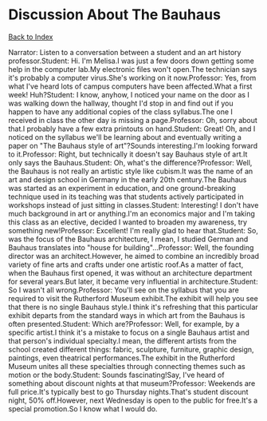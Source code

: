 # Discussion About The Bauhaus
[Back to Index](https://github.com/windows10010/tpoExtractor/blog/master/README.md)

Narrator: Listen to a conversation between a student and an art history professor.Student: Hi. I'm Melisa.I was just a few doors down getting some help in the computer lab.My electronic files won't open.The technician says it's probably a computer virus.She's working on it now.Professor: Yes, from what I've heard lots of campus computers have been affected.What a first week! Huh?Student: I know, anyhow, I noticed your name on the door as I was walking down the hallway, thought I'd stop in and find out if you happen to have any additional copies of the class syllabus.The one I received in class the other day is missing a page.Professor: Oh, sorry about that.I probably have a few extra printouts on hand.Student: Great! Oh, and I noticed on the syllabus we'll be learning about and eventually writing a paper on "The Bauhaus style of art"?Sounds interesting.I'm looking forward to it.Professor: Right, but technically it doesn't say Bauhaus style of art.It only says the Bauhaus.Student: Oh, what's the difference?Professor: Well, the Bauhaus is not really an artistic style like cubism.It was the name of an art and design school in Germany in the early 20th century.The Bauhaus was started as an experiment in education, and one ground-breaking technique used in its teaching was that students actively participated in workshops instead of just sitting in classes.Student: Interesting! I don't have much background in art or anything.I'm an economics major and I'm taking this class as an elective, decided I wanted to broaden my awareness, try something new!Professor: Excellent! I'm really glad to hear that.Student: So, was the focus of the Bauhaus architecture, I mean, I studied German and Bauhaus translates into "house for building"...Professor: Well, the founding director was an architect.However, he aimed to combine an incredibly broad variety of fine arts and crafts under one artistic roof.As a matter of fact, when the Bauhaus first opened, it was without an architecture department for several years.But later, it became very influential in architecture.Student: So I wasn't all wrong.Professor: You'll see on the syllabus that you are required to visit the Rutherford Museum exhibit.The exhibit will help you see that there is no single Bauhaus style.I think it's refreshing that this particular exhibit departs from the standard ways in which art from the Bauhaus is often presented.Student: Which are?Professor: Well, for example, by a specific artist.I think it's a mistake to focus on a single Bauhaus artist and that person's individual specialty.I mean, the different artists from the school created different things: fabric, sculpture, furniture, graphic design, paintings, even theatrical performances.The exhibit in the Rutherford Museum unites all these specialties through connecting themes such as motion or the body.Student: Sounds fascinating!Say, I've heard of something about discount nights at that museum?Professor: Weekends are full price.It's typically best to go Thursday nights.That's student discount night, 50% off.However, next Wednesday is open to the public for free.It's a special promotion.So I know what I would do.
 